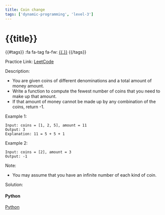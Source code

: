 ```yaml
---
title: Coin change
tags: ['dynamic-programming', 'level-3']
---
```


# {{title}}

{{#tags}}
:fa fa-tag fa-fw: [{{.}}]({{tagspath}}/{{.}})
{{/tags}}

Practice Link: [LeetCode](https://leetcode.com/problems/coin-change/)

Description:

- You are given coins of different denominations and a total amount of money amount.
- Write a function to compute the fewest number of coins that you need to make up that amount.
- If that amount of money cannot be made up by any combination of the coins, return -1.

Example 1:

```text
Input: coins = [1, 2, 5], amount = 11
Output: 3
Explanation: 11 = 5 + 5 + 1
```

Example 2:

```text
Input: coins = [2], amount = 3
Output: -1
```

Note:

- You may assume that you have an infinite number of each kind of coin.

Solution:

<!-- tabs:start -->
#### **Python**

[Python](../pycode/dp/coin-change.py ':include :type=code')
<!-- tabs:end -->
